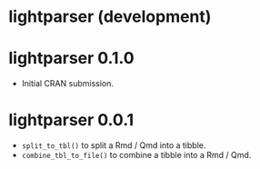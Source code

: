 # lightparser (development)

# lightparser 0.1.0

* Initial CRAN submission.

# lightparser 0.0.1

* `split_to_tbl()` to split a Rmd / Qmd into a tibble.
* `combine_tbl_to_file()` to combine a tibble into a Rmd / Qmd.

